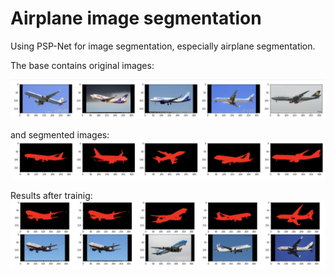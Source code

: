 # Airplane image segmentation

Using PSP-Net for image segmentation, especially airplane segmentation.

The base contains original images:

![original images](original.png)

and segmented images:
![segmented_images](segmented.png)

Results after trainig:
![results](results.png)
